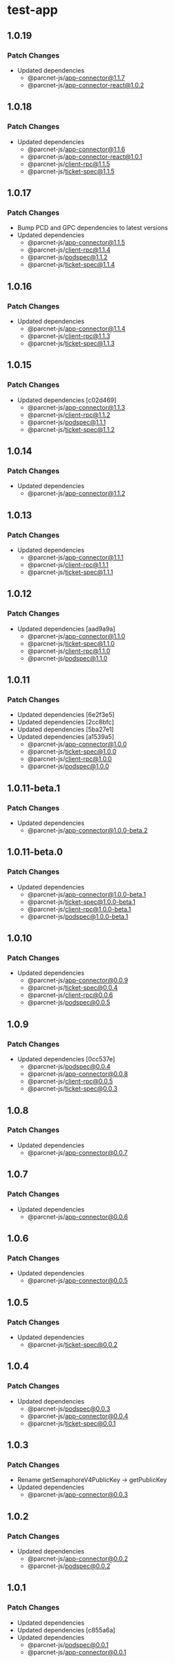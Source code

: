 # test-app

## 1.0.19

### Patch Changes

- Updated dependencies
  - @parcnet-js/app-connector@1.1.7
  - @parcnet-js/app-connector-react@1.0.2

## 1.0.18

### Patch Changes

- Updated dependencies
  - @parcnet-js/app-connector@1.1.6
  - @parcnet-js/app-connector-react@1.0.1
  - @parcnet-js/client-rpc@1.1.5
  - @parcnet-js/ticket-spec@1.1.5

## 1.0.17

### Patch Changes

- Bump PCD and GPC dependencies to latest versions
- Updated dependencies
  - @parcnet-js/app-connector@1.1.5
  - @parcnet-js/client-rpc@1.1.4
  - @parcnet-js/podspec@1.1.2
  - @parcnet-js/ticket-spec@1.1.4

## 1.0.16

### Patch Changes

- Updated dependencies
  - @parcnet-js/app-connector@1.1.4
  - @parcnet-js/client-rpc@1.1.3
  - @parcnet-js/ticket-spec@1.1.3

## 1.0.15

### Patch Changes

- Updated dependencies [c02d469]
  - @parcnet-js/app-connector@1.1.3
  - @parcnet-js/client-rpc@1.1.2
  - @parcnet-js/podspec@1.1.1
  - @parcnet-js/ticket-spec@1.1.2

## 1.0.14

### Patch Changes

- Updated dependencies
  - @parcnet-js/app-connector@1.1.2

## 1.0.13

### Patch Changes

- Updated dependencies
  - @parcnet-js/app-connector@1.1.1
  - @parcnet-js/client-rpc@1.1.1
  - @parcnet-js/ticket-spec@1.1.1

## 1.0.12

### Patch Changes

- Updated dependencies [aad9a9a]
  - @parcnet-js/app-connector@1.1.0
  - @parcnet-js/ticket-spec@1.1.0
  - @parcnet-js/client-rpc@1.1.0
  - @parcnet-js/podspec@1.1.0

## 1.0.11

### Patch Changes

- Updated dependencies [6e2f3e5]
- Updated dependencies [2cc8bfc]
- Updated dependencies [5ba27e1]
- Updated dependencies [a1539a5]
  - @parcnet-js/app-connector@1.0.0
  - @parcnet-js/ticket-spec@1.0.0
  - @parcnet-js/client-rpc@1.0.0
  - @parcnet-js/podspec@1.0.0

## 1.0.11-beta.1

### Patch Changes

- Updated dependencies
  - @parcnet-js/app-connector@1.0.0-beta.2

## 1.0.11-beta.0

### Patch Changes

- Updated dependencies
  - @parcnet-js/app-connector@1.0.0-beta.1
  - @parcnet-js/ticket-spec@1.0.0-beta.1
  - @parcnet-js/client-rpc@1.0.0-beta.1
  - @parcnet-js/podspec@1.0.0-beta.1

## 1.0.10

### Patch Changes

- Updated dependencies
  - @parcnet-js/app-connector@0.0.9
  - @parcnet-js/ticket-spec@0.0.4
  - @parcnet-js/client-rpc@0.0.6
  - @parcnet-js/podspec@0.0.5

## 1.0.9

### Patch Changes

- Updated dependencies [0cc537e]
  - @parcnet-js/podspec@0.0.4
  - @parcnet-js/app-connector@0.0.8
  - @parcnet-js/client-rpc@0.0.5
  - @parcnet-js/ticket-spec@0.0.3

## 1.0.8

### Patch Changes

- Updated dependencies
  - @parcnet-js/app-connector@0.0.7

## 1.0.7

### Patch Changes

- Updated dependencies
  - @parcnet-js/app-connector@0.0.6

## 1.0.6

### Patch Changes

- Updated dependencies
  - @parcnet-js/app-connector@0.0.5

## 1.0.5

### Patch Changes

- Updated dependencies
  - @parcnet-js/ticket-spec@0.0.2

## 1.0.4

### Patch Changes

- Updated dependencies
  - @parcnet-js/podspec@0.0.3
  - @parcnet-js/app-connector@0.0.4
  - @parcnet-js/ticket-spec@0.0.1

## 1.0.3

### Patch Changes

- Rename getSemaphoreV4PublicKey -> getPublicKey
- Updated dependencies
  - @parcnet-js/app-connector@0.0.3

## 1.0.2

### Patch Changes

- Updated dependencies
  - @parcnet-js/app-connector@0.0.2
  - @parcnet-js/podspec@0.0.2

## 1.0.1

### Patch Changes

- Updated dependencies
- Updated dependencies [c855a6a]
- Updated dependencies
  - @parcnet-js/podspec@0.0.1
  - @parcnet-js/app-connector@0.0.1
